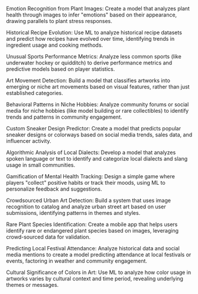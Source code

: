 Emotion Recognition from Plant Images: Create a model that analyzes plant health through images to infer "emotions" based on their appearance, drawing parallels to plant stress responses.

Historical Recipe Evolution: Use ML to analyze historical recipe datasets and predict how recipes have evolved over time, identifying trends in ingredient usage and cooking methods.

Unusual Sports Performance Metrics: Analyze less common sports (like underwater hockey or quidditch) to derive performance metrics and predictive models based on player statistics.

Art Movement Detection: Build a model that classifies artworks into emerging or niche art movements based on visual features, rather than just established categories.

Behavioral Patterns in Niche Hobbies: Analyze community forums or social media for niche hobbies (like model building or rare collectibles) to identify trends and patterns in community engagement.

Custom Sneaker Design Predictor: Create a model that predicts popular sneaker designs or colorways based on social media trends, sales data, and influencer activity.

Algorithmic Analysis of Local Dialects: Develop a model that analyzes spoken language or text to identify and categorize local dialects and slang usage in small communities.

Gamification of Mental Health Tracking: Design a simple game where players "collect" positive habits or track their moods, using ML to personalize feedback and suggestions.

Crowdsourced Urban Art Detection: Build a system that uses image recognition to catalog and analyze urban street art based on user submissions, identifying patterns in themes and styles.

Rare Plant Species Identification: Create a mobile app that helps users identify rare or endangered plant species based on images, leveraging crowd-sourced data for validation.

Predicting Local Festival Attendance: Analyze historical data and social media mentions to create a model predicting attendance at local festivals or events, factoring in weather and community engagement.

Cultural Significance of Colors in Art: Use ML to analyze how color usage in artworks varies by cultural context and time period, revealing underlying themes or messages.
